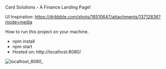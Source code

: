 Card Solutions - A Finance Landing Page!

UI Inspiration: https://dribbble.com/shots/18510647/attachments/13712836?mode=media

How to run this project on your machine.
- npm install
- npm start
- Hosted on: http://localhost:8080/

![localhost_8080_](https://user-images.githubusercontent.com/100153203/189536351-499c97fc-fc2a-4ba5-a78f-b4601644a456.png)
